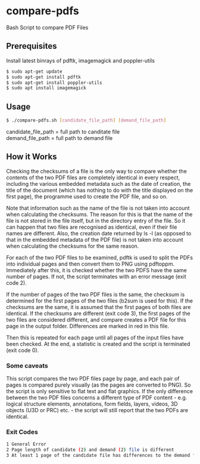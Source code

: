 # compare-pdfs
Bash Script to compare PDF Files

## Prerequisites
Install latest binrays of pdftk, imagemagick and poppler-utils  

```bash
$ sudo apt-get update
$ sudo apt-get install pdftk
$ sudo apt-get install poppler-utils 
$ sudo apt install imagemagick
```
## Usage 
```bash
$ ./compare-pdfs.sh [candidate_file_path] [demand_file_path]
```
candidate_file_path = full path to canditate file  
demand_file_path = full path to demand file  

## How it Works

Checking the checksums of a file is the only way to compare whether the contents of the two PDF files are completely identical in every respect, including the various embedded metadata such as the date of creation, the title of the document (which has nothing to do with the title displayed on the first page), the programme used to create the PDF file, and so on.  

Note that information such as the name of the file is not taken into account when calculating the checksums. The reason for this is that the name of the file is not stored in the file itself, but in the directory entry of the file. So it can happen that two files are recognised as identical, even if their file names are different. Also, the creation date returned by ls -l (as opposed to that in the embedded metadata of the PDF file) is not taken into account when calculating the checksums for the same reason.  

For each of the two PDF files to be examined, pdftk is used to split the PDFs into individual pages and then convert them to PNG using pdftoppm. Immediately after this, it is checked whether the two PDFS have the same number of pages. If not, the script terminates with an error message (exit code 2).  

If the number of pages of the two PDF files is the same, the checksum is determined for the first pages of the two files (b2sum is used for this). If the checksums are the same, it is assumed that the first pages of both files are identical. If the checksums are different (exit code 3), the first pages of the two files are considered different, and compare creates a PDF file for this page in the output folder. Differences are marked in red in this file.  

Then this is repeated for each page until all pages of the input files have been checked. At the end, a statistic is created and the script is terminated (exit code 0).  

### Some caveats

This script compares the two PDF files page by page, and each pair of pages is compared purely visually (as the pages are converted to PNG). So the script is only sensitive to flat text and flat graphics. If the only difference between the two PDF files concerns a different type of PDF content - e.g. logical structure elements, annotations, form fields, layers, videos, 3D objects (U3D or PRC) etc. - the script will still report that the two PDFs are identical.  

### Exit Codes

```bash
1 General Error
2 Page length of candidate (2) and demand (2) file is different
3 At least 1 page of the candidate file has differences to the demand file
```